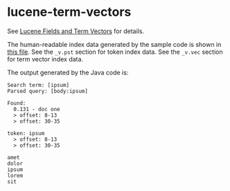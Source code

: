# lucene-term-vectors

See [Lucene Fields and Term Vectors](https://northcoder.com/post/lucene-fields-and-term-vectors/) for details.

The human-readable index data generated by the sample code is shown in [this file](https://github.com/northcoder-repo/lucene-term-vectors/blob/main/sample_index_data.txt). See the `_v.pst` section for token index data. See the `_v.vec` section for term vector index data.

The output generated by the Java code is:

```
Search term: [ipsum]
Parsed query: [body:ipsum]

Found:
  0.131 - doc one   
  > offset: 8-13
  > offset: 30-35

token: ipsum
  > offset: 8-13
  > offset: 30-35

amet
dolor
ipsum
lorem
sit
```